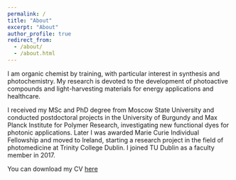 ```yaml
---
permalink: /
title: "About"
excerpt: "About"
author_profile: true
redirect_from: 
  - /about/
  - /about.html
---
```


I am organic chemist by training, with particular interest in synthesis and photochemistry. My research is devoted to the development of photoactive compounds and light-harvesting materials for energy applications and healthcare. 

I received my MSc and PhD degree from Moscow State University and conducted postdoctoral projects in the University of Burgundy and Max Planck Institute for Polymer Research, investigating new functional dyes for photonic applications. Later I was awarded Marie Curie Individual Fellowship and moved to Ireland, starting a research project in the field of photomedicine at Trinity College Dublin. I joined TU Dublin as a faculty member in 2017. 

You can download my CV [here](https://mihafil.github.io/academic/files/Filatov-CV-2020.pdf)
